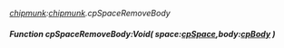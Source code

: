 _[chipmunk](../../modules/chipmunk/chipmunk-module.md):[chipmunk](../../modules/chipmunk/chipmunk-module.md).cpSpaceRemoveBody_
##### Function cpSpaceRemoveBody:Void( space:[cpSpace](../../modules/chipmunk/chipmunk-cpspace.md),body:[cpBody](../../modules/chipmunk/chipmunk-cpbody.md) )
